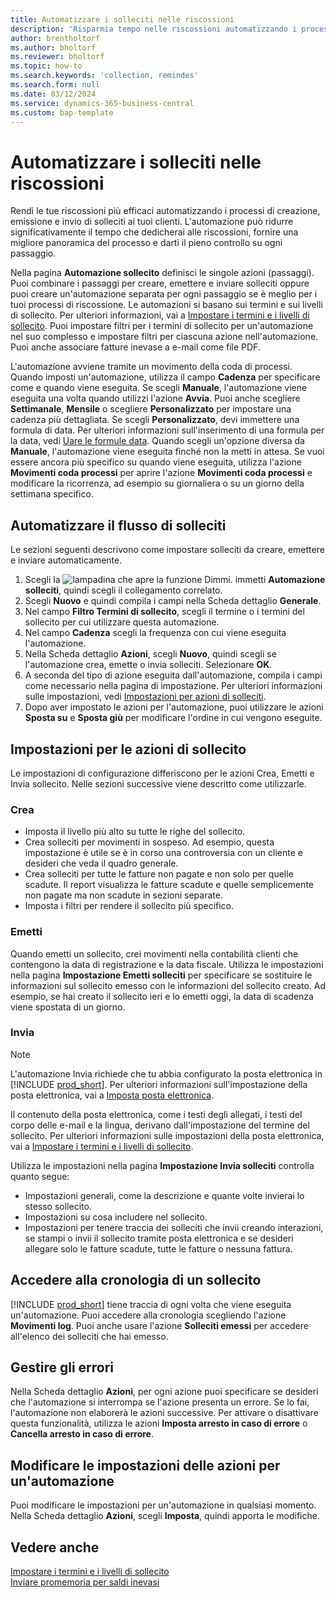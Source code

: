 ```yaml
---
title: Automatizzare i solleciti nelle riscossioni
description: 'Risparmia tempo nelle riscossioni automatizzando i processi di creazione, emissione e invio di solleciti ai clienti.'
author: brentholtorf
ms.author: bholtorf
ms.reviewer: bholtorf
ms.topic: how-to
ms.search.keywords: 'collection, remindes'
ms.search.form: null
ms.date: 03/12/2024
ms.service: dynamics-365-business-central
ms.custom: bap-template
---
```

# Automatizzare i solleciti nelle riscossioni

Rendi le tue riscossioni più efficaci automatizzando i processi di creazione, emissione e invio di solleciti ai tuoi clienti. L'automazione può ridurre significativamente il tempo che dedicherai alle riscossioni, fornire una migliore panoramica del processo e darti il ​​pieno controllo su ogni passaggio.

Nella pagina **Automazione sollecito** definisci le singole azioni (passaggi). Puoi combinare i passaggi per creare, emettere e inviare solleciti oppure puoi creare un'automazione separata per ogni passaggio se è meglio per i tuoi processi di riscossione. Le automazioni si basano sui termini e sui livelli di sollecito. Per ulteriori informazioni, vai a [Impostare i termini e i livelli di sollecito](finance-setup-reminders.md). Puoi impostare filtri per i termini di sollecito per un'automazione nel suo complesso e impostare filtri per ciascuna azione nell'automazione. Puoi anche associare fatture inevase a e-mail come file PDF.

L'automazione avviene tramite un movimento della coda di processi. Quando imposti un'automazione, utilizza il campo **Cadenza** per specificare come e quando viene eseguita. Se scegli **Manuale**, l'automazione viene eseguita una volta quando utilizzi l'azione **Avvia**. Puoi anche scegliere **Settimanale**, **Mensile** o scegliere **Personalizzato** per impostare una cadenza più dettagliata. Se scegli **Personalizzato**, devi immettere una formula di data. Per ulteriori informazioni sull'inserimento di una formula per la data, vedi [Uare le formule data](ui-enter-date-ranges.md#use-date-formulas). Quando scegli un'opzione diversa da **Manuale**, l'automazione viene eseguita finché non la metti in attesa. Se vuoi essere ancora più specifico su quando viene eseguita, utilizza l'azione **Movimenti coda processi** per aprire l'azione **Movimenti coda processi** e modificare la ricorrenza, ad esempio su giornaliera o su un giorno della settimana specifico.

## Automatizzare il flusso di solleciti

Le sezioni seguenti descrivono come impostare solleciti da creare, emettere e inviare automaticamente.

1. Scegli la ![lampadina che apre la funzione Dimmi.](media/ui-search/search_small.png "Informazioni sull'operazione che si desidera eseguire") immetti **Automazione solleciti**, quindi scegli il collegamento correlato.
1. Scegli **Nuovo** e quindi compila i campi nella Scheda dettaglio **Generale**.
1. Nel campo **Filtro Termini di sollecito**, scegli il termine o i termini del sollecito per cui utilizzare questa automazione.
1. Nel campo **Cadenza** scegli la frequenza con cui viene eseguita l'automazione.
1. Nella Scheda dettaglio **Azioni**, scegli **Nuovo**, quindi scegli se l'automazione crea, emette o invia solleciti. Selezionare **OK**.
1. A seconda del tipo di azione eseguita dall'automazione, compila i campi come necessario nella pagina di impostazione. Per ulteriori informazioni sulle impostazioni, vedi [Impostazioni per azioni di solleciti](#settings-for-reminder-actions).
1. Dopo aver impostato le azioni per l'automazione, puoi utilizzare le azioni **Sposta su** e **Sposta giù** per modificare l'ordine in cui vengono eseguite.

## Impostazioni per le azioni di sollecito

Le impostazioni di configurazione differiscono per le azioni Crea, Emetti e Invia sollecito. Nelle sezioni successive viene descritto come utilizzarle.

### Crea

* Imposta il livello più alto su tutte le righe del sollecito.  
* Crea solleciti per movimenti in sospeso. Ad esempio, questa impostazione è utile se è in corso una controversia con un cliente e desideri che veda il quadro generale.
* Crea solleciti per tutte le fatture non pagate e non solo per quelle scadute. Il report visualizza le fatture scadute e quelle semplicemente non pagate ma non scadute in sezioni separate.
* Imposta i filtri per rendere il sollecito più specifico.

### Emetti

Quando emetti un sollecito, crei movimenti nella contabilità clienti che contengono la data di registrazione e la data fiscale. Utilizza le impostazioni nella pagina **Impostazione Emetti solleciti** per specificare se sostituire le informazioni sul sollecito emesso con le informazioni del sollecito creato. Ad esempio, se hai creato il sollecito ieri e lo emetti oggi, la data di scadenza viene spostata di un giorno.

### Invia

> [!NOTE]
> L'automazione Invia richiede che tu abbia configurato la posta elettronica in [!INCLUDE [prod_short](includes/prod_short.md)]. Per ulteriori informazioni sull'impostazione della posta elettronica, vai a [Imposta posta elettronica](admin-how-setup-email.md).

Il contenuto della posta elettronica, come i testi degli allegati, i testi del corpo delle e-mail e la lingua, derivano dall'impostazione del termine del sollecito. Per ulteriori informazioni sulle impostazioni della posta elettronica, vai a [Impostare i termini e i livelli di sollecito](finance-setup-reminders.md).

Utilizza le impostazioni nella pagina **Impostazione Invia solleciti** controlla quanto segue:

* Impostazioni generali, come la descrizione e quante volte invierai lo stesso sollecito.
* Impostazioni su cosa includere nel sollecito.
* Impostazioni per tenere traccia dei solleciti che invii creando interazioni, se stampi o invii il sollecito tramite posta elettronica e se desideri allegare solo le fatture scadute, tutte le fatture o nessuna fattura. 

## Accedere alla cronologia di un sollecito

[!INCLUDE [prod_short](includes/prod_short.md)] tiene traccia di ogni volta che viene eseguita un'automazione. Puoi accedere alla cronologia scegliendo l'azione **Movimenti log**. Puoi anche usare l'azione **Solleciti emessi** per accedere all'elenco dei solleciti che hai emesso.

## Gestire gli errori

Nella Scheda dettaglio **Azioni**, per ogni azione puoi specificare se desideri che l'automazione si interrompa se l'azione presenta un errore. Se lo fai, l'automazione non elaborerà le azioni successive. Per attivare o disattivare questa funzionalità, utilizza le azioni **Imposta arresto in caso di errore** o **Cancella arresto in caso di errore**.

## Modificare le impostazioni delle azioni per un'automazione

Puoi modificare le impostazioni per un'automazione in qualsiasi momento. Nella Scheda dettaglio **Azioni**, scegli **Imposta**, quindi apporta le modifiche.

## Vedere anche

[Impostare i termini e i livelli di sollecito](finance-setup-reminders.md)  
[Inviare promemoria per saldi inevasi](receivables-send-reminders.md)  

